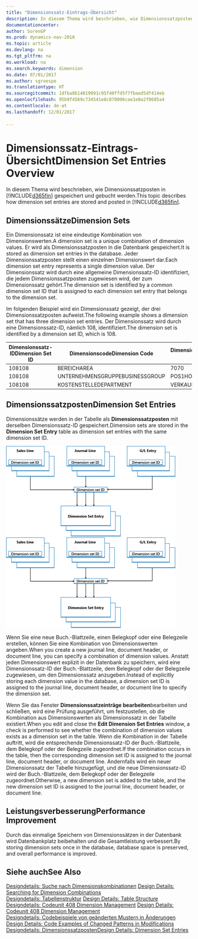 ```yaml
---
title: "Dimensionssatz-Eintrags-Übersicht"
description: In diesem Thema wird beschrieben, wie Dimensionssatzposten in  [!INCLUDE[d365fin](includes/d365fin_md.md)].gespeichert und gebucht werden.
documentationcenter: 
author: SorenGP
ms.prod: dynamics-nav-2018
ms.topic: article
ms.devlang: na
ms.tgt_pltfrm: na
ms.workload: na
ms.search.keywords: dimension
ms.date: 07/01/2017
ms.author: sgroespe
ms.translationtype: HT
ms.sourcegitcommit: 1dfba8b14019991c95f40ffd5f7fbaed5df414eb
ms.openlocfilehash: 95b9f4569c734541e8c870096cae1e0a2f0685a4
ms.contentlocale: de-at
ms.lasthandoff: 12/01/2017

---
```

# <a name="dimension-set-entries-overview"></a><span data-ttu-id="068de-103">Dimensionssatz-Eintrags-Übersicht</span><span class="sxs-lookup"><span data-stu-id="068de-103">Dimension Set Entries Overview</span></span>
<span data-ttu-id="068de-104">In diesem Thema wird beschrieben, wie Dimensionssatzposten in [!INCLUDE[d365fin](includes/d365fin_md.md)] gespeichert und gebucht werden.</span><span class="sxs-lookup"><span data-stu-id="068de-104">This topic describes how dimension set entries are stored and posted in [!INCLUDE[d365fin](includes/d365fin_md.md)].</span></span>  
  
## <a name="dimension-sets"></a><span data-ttu-id="068de-105">Dimensionssätze</span><span class="sxs-lookup"><span data-stu-id="068de-105">Dimension Sets</span></span>  
<span data-ttu-id="068de-106">Ein Dimensionssatz ist eine eindeutige Kombination von Dimensionswerten.</span><span class="sxs-lookup"><span data-stu-id="068de-106">A dimension set is a unique combination of dimension values.</span></span> <span data-ttu-id="068de-107">Er wird als Dimensionssatzposten in die Datenbank gespeichert.</span><span class="sxs-lookup"><span data-stu-id="068de-107">It is stored as dimension set entries in the database.</span></span> <span data-ttu-id="068de-108">Jeder Dimensionssatzposten stellt einen einzelnen Dimensionswert dar.</span><span class="sxs-lookup"><span data-stu-id="068de-108">Each dimension set entry represents a single dimension value.</span></span> <span data-ttu-id="068de-109">Der Dimensionssatz wird durch eine allgemeine Dimensionssatz-ID identifiziert, die jedem Dimensionssatzposten zugewiesen wird, der zum Dimensionssatz gehört.</span><span class="sxs-lookup"><span data-stu-id="068de-109">The dimension set is identified by a common dimension set ID that is assigned to each dimension set entry that belongs to the dimension set.</span></span>  
  
<span data-ttu-id="068de-110">Im folgenden Beispiel wird ein Dimensionssatz gezeigt, der drei Dimensionssatzposten aufweist.</span><span class="sxs-lookup"><span data-stu-id="068de-110">The following example shows a dimension set that has three dimension set entries.</span></span> <span data-ttu-id="068de-111">Der Dimensionssatz wird durch eine Dimensionssatz-ID, nämlich 108, identifiziert.</span><span class="sxs-lookup"><span data-stu-id="068de-111">The dimension set is identified by a dimension set ID, which is 108.</span></span>  
  
|<span data-ttu-id="068de-112">Dimensionssatz-ID</span><span class="sxs-lookup"><span data-stu-id="068de-112">Dimension Set ID</span></span>|<span data-ttu-id="068de-113">Dimensionscode</span><span class="sxs-lookup"><span data-stu-id="068de-113">Dimension Code</span></span>|<span data-ttu-id="068de-114">Dimensionswertcode</span><span class="sxs-lookup"><span data-stu-id="068de-114">Dimension Value Code</span></span>|<span data-ttu-id="068de-115">Dimensionswertname</span><span class="sxs-lookup"><span data-stu-id="068de-115">Dimension Value Name</span></span>|  
|----------------------|--------------------|--------------------------|--------------------------|  
|<span data-ttu-id="068de-116">108</span><span class="sxs-lookup"><span data-stu-id="068de-116">108</span></span>|<span data-ttu-id="068de-117">BEREICH</span><span class="sxs-lookup"><span data-stu-id="068de-117">AREA</span></span>|<span data-ttu-id="068de-118">70</span><span class="sxs-lookup"><span data-stu-id="068de-118">70</span></span>|<span data-ttu-id="068de-119">Nordamerika</span><span class="sxs-lookup"><span data-stu-id="068de-119">America North</span></span>|  
|<span data-ttu-id="068de-120">108</span><span class="sxs-lookup"><span data-stu-id="068de-120">108</span></span>|<span data-ttu-id="068de-121">UNTERNEHMENSGRUPPE</span><span class="sxs-lookup"><span data-stu-id="068de-121">BUSINESSGROUP</span></span>|<span data-ttu-id="068de-122">POS1</span><span class="sxs-lookup"><span data-stu-id="068de-122">HOME</span></span>|<span data-ttu-id="068de-123">Start</span><span class="sxs-lookup"><span data-stu-id="068de-123">Home</span></span>|  
|<span data-ttu-id="068de-124">108</span><span class="sxs-lookup"><span data-stu-id="068de-124">108</span></span>|<span data-ttu-id="068de-125">KOSTENSTELLE</span><span class="sxs-lookup"><span data-stu-id="068de-125">DEPARTMENT</span></span>|<span data-ttu-id="068de-126">VERKAUF</span><span class="sxs-lookup"><span data-stu-id="068de-126">SALES</span></span>|<span data-ttu-id="068de-127">Verkauf</span><span class="sxs-lookup"><span data-stu-id="068de-127">Sales</span></span>|  
  
## <a name="dimension-set-entries"></a><span data-ttu-id="068de-128">Dimensionssatzposten</span><span class="sxs-lookup"><span data-stu-id="068de-128">Dimension Set Entries</span></span>  
<span data-ttu-id="068de-129">Dimensionssätze werden in der Tabelle als **Dimensionssatzposten** mit derselben Dimensionssatz-ID gespeichert.</span><span class="sxs-lookup"><span data-stu-id="068de-129">Dimension sets are stored in the **Dimension Set Entry** table as dimension set entries with the same dimension set ID.</span></span>  
  
<span data-ttu-id="068de-130">![Dimensions-Postenübersicht](media/dimensionentrynav7.png "DimensionEntryNAV7")</span><span class="sxs-lookup"><span data-stu-id="068de-130">![Dimension Entry overview](media/dimensionentrynav7.png "DimensionEntryNAV7")</span></span>  
  
<span data-ttu-id="068de-131">Wenn Sie eine neue Buch.-Blattzeile, einen Belegkopf oder eine Belegzeile erstellen, können Sie eine Kombination von Dimensionswerten angeben.</span><span class="sxs-lookup"><span data-stu-id="068de-131">When you create a new journal line, document header, or document line, you can specify a combination of dimension values.</span></span> <span data-ttu-id="068de-132">Anstatt jeden Dimensionswert explizit in der Datenbank zu speichern, wird eine Dimensionssatz-ID der Buch.-Blattzeile, dem Belegkopf oder der Belegzeile zugewiesen, um den Dimensionssatz anzugeben.</span><span class="sxs-lookup"><span data-stu-id="068de-132">Instead of explicitly storing each dimension value in the database, a dimension set ID is assigned to the journal line, document header, or document line to specify the dimension set.</span></span>  
  
<span data-ttu-id="068de-133">Wenn Sie das Fenster **Dimensionssatzeinträge bearbeiten**bearbeiten und schließen, wird eine Prüfung ausgeführt, um festzustellen, ob die Kombination aus Dimensionswerten als Dimensionssatz in der Tabelle existiert.</span><span class="sxs-lookup"><span data-stu-id="068de-133">When you edit and close the **Edit Dimension Set Entries** window, a check is performed to see whether the combination of dimension values exists as a dimension set in the table.</span></span> <span data-ttu-id="068de-134">Wenn die Kombination in der Tabelle auftritt, wird die entsprechende Dimensionssatz-ID der Buch.-Blattzeile, dem Belegkopf oder der Belegzeile zugeordnet.</span><span class="sxs-lookup"><span data-stu-id="068de-134">If the combination occurs in the table, then the corresponding dimension set ID is assigned to the journal line, document header, or document line.</span></span> <span data-ttu-id="068de-135">Andernfalls wird ein neuer Dimensionssatz der Tabelle hinzugefügt, und die neue Dimensionssatz-ID wird der Buch.-Blattzeile, dem Belegkopf oder der Belegzeile zugeordnet.</span><span class="sxs-lookup"><span data-stu-id="068de-135">Otherwise, a new dimension set is added to the table, and the new dimension set ID is assigned to the journal line, document header, or document line.</span></span>  
  
## <a name="performance-improvement"></a><span data-ttu-id="068de-136">Leistungsverbesserung</span><span class="sxs-lookup"><span data-stu-id="068de-136">Performance Improvement</span></span>  
<span data-ttu-id="068de-137">Durch das einmalige Speichern von Dimensionssätzen in der Datenbank wird Datenbankplatz beibehalten und die Gesamtleistung verbessert.</span><span class="sxs-lookup"><span data-stu-id="068de-137">By storing dimension sets once in the database, database space is preserved, and overall performance is improved.</span></span>  
  
## <a name="see-also"></a><span data-ttu-id="068de-138">Siehe auch</span><span class="sxs-lookup"><span data-stu-id="068de-138">See Also</span></span>  
<span data-ttu-id="068de-139">[Designdetails: Suche nach Dimensionskombinationen](design-details-searching-for-dimension-combinations.md) </span><span class="sxs-lookup"><span data-stu-id="068de-139">[Design Details: Searching for Dimension Combinations](design-details-searching-for-dimension-combinations.md) </span></span>  
<span data-ttu-id="068de-140">[Designdetails: Tabellenstruktur](design-details-table-structure.md) </span><span class="sxs-lookup"><span data-stu-id="068de-140">[Design Details: Table Structure](design-details-table-structure.md) </span></span>  
<span data-ttu-id="068de-141">[Designdetails: Codeunit 408 Dimension Management](design-details-codeunit-408-dimension-management.md) </span><span class="sxs-lookup"><span data-stu-id="068de-141">[Design Details: Codeunit 408 Dimension Management](design-details-codeunit-408-dimension-management.md) </span></span>  
<span data-ttu-id="068de-142">[Designdetails: Codebeispiele von geänderten Mustern in Änderungen](design-details-code-examples-of-changed-patterns-in-modifications.md) </span><span class="sxs-lookup"><span data-stu-id="068de-142">[Design Details: Code Examples of Changed Patterns in Modifications](design-details-code-examples-of-changed-patterns-in-modifications.md) </span></span>  
[<span data-ttu-id="068de-143">Designdetails: Dimensionssatzposten</span><span class="sxs-lookup"><span data-stu-id="068de-143">Design Details: Dimension Set Entries</span></span>](design-details-dimension-set-entries.md)   

